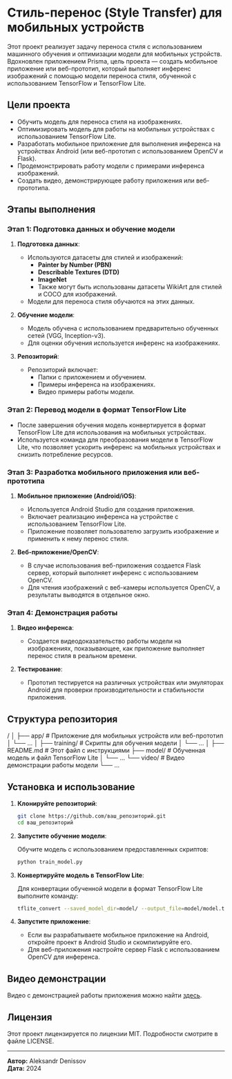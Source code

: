# Стиль-перенос (Style Transfer) для мобильных устройств

Этот проект реализует задачу переноса стиля с использованием машинного обучения и оптимизации модели для мобильных устройств. Вдохновлен приложением Prisma, цель проекта — создать мобильное приложение или веб-прототип, который выполняет инференс изображений с помощью модели переноса стиля, обученной с использованием TensorFlow и TensorFlow Lite.

## Цели проекта

- Обучить модель для переноса стиля на изображениях.
- Оптимизировать модель для работы на мобильных устройствах с использованием TensorFlow Lite.
- Разработать мобильное приложение для выполнения инференса на устройствах Android (или веб-прототип с использованием OpenCV и Flask).
- Продемонстрировать работу модели с примерами инференса изображений.
- Создать видео, демонстрирующее работу приложения или веб-прототипа.

## Этапы выполнения

### Этап 1: Подготовка данных и обучение модели

1. **Подготовка данных**:
    - Используются датасеты для стилей и изображений:
        - **Painter by Number (PBN)**
        - **Describable Textures (DTD)**
        - **ImageNet**
        - Также могут быть использованы датасеты WikiArt для стилей и COCO для изображений.
    - Модели для переноса стиля обучаются на этих данных.

2. **Обучение модели**:
    - Модель обучена с использованием предварительно обученных сетей (VGG, Inception-v3).
    - Для оценки обучения используется инференс на изображениях.

3. **Репозиторий**:
    - Репозиторий включает:
        - Папки с приложением и обучением.
        - Примеры инференса на изображениях.
        - Видео примеры работы модели.

### Этап 2: Перевод модели в формат TensorFlow Lite

- После завершения обучения модель конвертируется в формат TensorFlow Lite для использования на мобильных устройствах.
- Используется команда для преобразования модели в TensorFlow Lite, что позволяет ускорить инференс на мобильных устройствах и снизить потребление ресурсов.

### Этап 3: Разработка мобильного приложения или веб-прототипа

1. **Мобильное приложение (Android/iOS)**:
    - Используется Android Studio для создания приложения.
    - Включает реализацию инференса на устройстве с использованием TensorFlow Lite.
    - Приложение позволяет пользователю загрузить изображение и применить к нему перенос стиля.

2. **Веб-приложение/OpenCV**:
    - В случае использования веб-приложения создается Flask сервер, который выполняет инференс с использованием OpenCV.
    - Для чтения изображений с веб-камеры используется OpenCV, а результаты выводятся в отдельное окно.

### Этап 4: Демонстрация работы

1. **Видео инференса**:
    - Создается видеодоказательство работы модели на изображениях, показывающее, как приложение выполняет перенос стиля в реальном времени.

2. **Тестирование**:
    - Прототип тестируется на различных устройствах или эмуляторах Android для проверки производительности и стабильности приложения.

## Структура репозитория

/ │ ├── app/ # Приложение для мобильных устройств или веб-прототип │ └── ... │ ├── training/ # Скрипты для обучения модели │ └── ... │ ├── README.md # Этот файл с инструкциями ├── model/ # Обученная модель и файл TensorFlow Lite │ └── ... └── video/ # Видео демонстрации работы модели └── ...


## Установка и использование

1. **Клонируйте репозиторий**:

    ```bash
    git clone https://github.com/ваш_репозиторий.git
    cd ваш_репозиторий
    ```

2. **Запустите обучение модели**:

    Обучите модель с использованием предоставленных скриптов:

    ```bash
    python train_model.py
    ```

3. **Конвертируйте модель в TensorFlow Lite**:

    Для конвертации обученной модели в формат TensorFlow Lite выполните команду:

    ```bash
    tflite_convert --saved_model_dir=model/ --output_file=model/model.tflite
    ```

4. **Запустите приложение**:

    - Если вы разрабатываете мобильное приложение на Android, откройте проект в Android Studio и скомпилируйте его.
    - Для веб-приложения настройте сервер Flask с использованием OpenCV для инференса.

## Видео демонстрации

Видео с демонстрацией работы приложения можно найти [здесь](ссылка_на_видео).

## Лицензия

Этот проект лицензируется по лицензии MIT. Подробности смотрите в файле LICENSE.

---

**Автор:** Aleksandr Denissov  
**Дата:** 2024  
